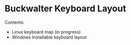 # Buckwalter Keyboard Layout

Contents:
- Linux keyboard map (in progress)
- Windows Installable keyboard layout
